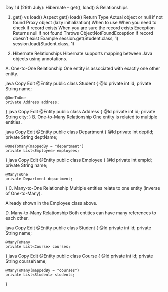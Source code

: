 Day 14 (29th July): Hibernate – get(), load() & Relationships


1. get() vs load()
Aspect	get()	load()
Return Type	Actual object or null if not found	Proxy object (lazy initialization)
When to use	When you need to check if record exists	When you are sure the record exists
Exception	Returns null if not found	Throws ObjectNotFoundException if record doesn’t exist
Example	session.get(Student.class, 1)	session.load(Student.class, 1)

2. Hibernate Relationships
Hibernate supports mapping between Java objects using annotations.

A. One-to-One Relationship
One entity is associated with exactly one other entity.

java
Copy
Edit
@Entity
public class Student {
    @Id
    private int id;
    private String name;

    @OneToOne
    private Address address;
}
java
Copy
Edit
@Entity
public class Address {
    @Id
    private int id;
    private String city;
}
B. One-to-Many Relationship
One entity is related to multiple entities.

java
Copy
Edit
@Entity
public class Department {
    @Id
    private int deptId;
    private String deptName;

    @OneToMany(mappedBy = "department")
    private List<Employee> employees;
}
java
Copy
Edit
@Entity
public class Employee {
    @Id
    private int empId;
    private String name;

    @ManyToOne
    private Department department;
}
C. Many-to-One Relationship
Multiple entities relate to one entity (inverse of One-to-Many).

Already shown in the Employee class above.

D. Many-to-Many Relationship
Both entities can have many references to each other.

java
Copy
Edit
@Entity
public class Student {
    @Id
    private int id;
    private String name;

    @ManyToMany
    private List<Course> courses;
}
java
Copy
Edit
@Entity
public class Course {
    @Id
    private int id;
    private String courseName;

    @ManyToMany(mappedBy = "courses")
    private List<Student> students;
}